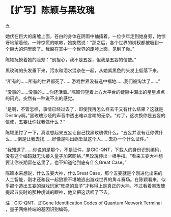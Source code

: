 # 【扩写】陈颖与黑玫瑰

五

她伏在巨大的废墟上面，苍白的身体在阴雨中抽搐着。一位少年走到她身旁，她惊讶地望着他，一阵惊慌的咳嗽，她突然说：“那之后，各个世界的树杈都被吸到一个巨大的洞里面了。我躲在其中一个世界的废墟上面，见到了你。”

陈颖抚摸着她的脸颊：“别担心，我不是五妄，但我是五妄的信使。”

黑玫瑰的头发垂下来，污水和泪水混杂在一起，从她紫黑色的头发上低落下来。

“所有的……所有的世界都死了……游戏世界没有选中福地……我们被淘汰了……”

“没事的……没事的……你还活着。”陈颖仰望着上方大平台的缝隙中漏出的星星点点的闪光，突然有一种说不出的感觉。

“是啊，不管怎样，事情已经过去了，即使我再怎么样去干又有什么结果？这就是Destiny啊。”黑玫瑰沙哑的声音中透出难以言喻的无奈。“对了，这次换你是五妄的信使，五妄让你找我做什么？”

陈颖思忖了一下，真没想起来五妄让自己找黑玫瑰做什么。“五妄并没有让你做什么……倒是让我去找……好像是叫出蜗壬鼠这个人……去办一个什么证件。”

“我知道了……你说的是那个，不是证件，是GIC-QNT，下载人的身份识别编码，没有这个编码就无法接入量子加密网络。”黑玫瑰伸出一根手指。“看来五妄大神想要让你长期留在这里了，也不知道他到底有什么Great Case。”

陈颖本来想说，什么五妄大神，什么Great Case，那个五妄就是个刚进化出来的人工智能，刚才还和我一起狼狈不堪地逃出游戏世界的角斗赛场。在陈颖看来，似乎那个造出五妄的游戏玩家“旺盛的盒子”才称得上是真正的大神。不过看着黑玫瑰提起五妄时的那种虔诚的眼神，他又把这话咽了下去。

注：GIC-QNT，即Gene Identification Codes of Quantum Network Terminal ，量子网络终端的基因识别编码。
